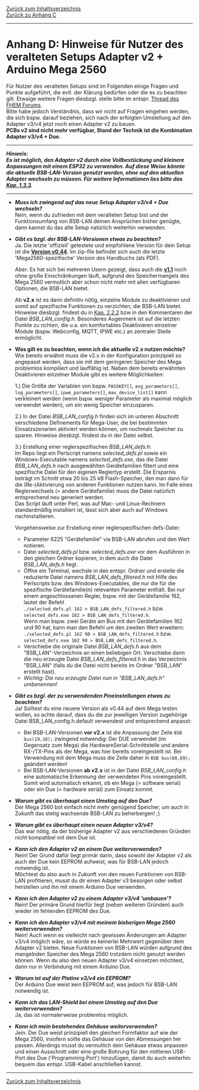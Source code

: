 [Zurück zum Inhaltsverzeichnis](inhaltsverzeichnis.md)  
[Zurück zu Anhang C](anhang_c.md)    
    
---
        
# Anhang D: Hinweise für Nutzer des veralteten Setups Adapter v2 + Arduino Mega 2560

Für Nutzer des veralteten Setups sind im Folgenden einige Fragen und Punkte aufgeführt, die evtl. der Klärung bedürfen oder die es zu beachten gilt. Etwaige weitere Fragen diesbzgl. stelle bitte im entspr. [Thread des FHEM Forums](https://forum.fhem.de/index.php/topic,29762.0.html).  
Bitte habe jedoch Verständnis, dass wir nicht auf Fragen eingehen werden, die sich bspw. darauf beziehen, sich nach der erfolgten Umstellung auf den Adapter v3/v4 jetzt noch einen Adapter v2 zu bauen.  
**PCBs v2 sind nicht mehr verfügbar, Stand der Technik ist die Kombination Adapter v3/v4 + Due.**    
  
---  
  
***Hinweis:  
Es ist möglich, den Adapter v2 durch eine Vollbestückung und kleinere Anpassungen mit einem ESP32 zu verwenden. Auf diese Weise könnte die aktuelle BSB-LAN-Version genutzt werden, ohne auf den aktuellen Adapter wechseln zu müssen. Für weitere Informationen lies bitte das [Kap. 1.3.3](kap01.md#133-esp32-mit-veraltetem-bsb-lan-adapter-v2).***
  
---  
  
- ***Muss ich zwingend auf das neue Setup Adapter v3/v4 + Due wechseln?***  
Nein, wenn du zufrieden mit dem veralteten Setup bist und der Funktionsumfang von BSB-LAN deinen Ansprüchen bisher genügte, 
dann kannst du das alte Setup natürlich weiterhin verwenden.  

- ***Gibt es bzgl. der BSB-LAN-Versionen etwas zu beachten?***  
    Ja. Die letzte 'offiziell'  getestete und empfohlene Version für dein Setup ist die **[Version v0.44](https://github.com/fredlcore/bsb_lan/releases/tag/v0.44)**. Im zip-file befindet sich auch die letzte 'Mega2560-spezifische' Version des Handbuchs (als PDF).    
  
    Aber: Es hat sich bei mehreren Usern gezeigt, dass auch die **[v1.1](https://github.com/fredlcore/bsb_lan/releases/tag/v1.1)** noch ohne große Einschränkungen läuft, aufgrund des Speichermangels des Mega 2560 vermutlich aber schon nicht mehr mit allen verfügbaren Optionen, die BSB-LAN bietet.  
  
    Ab **v2.x** ist es dann definitiv nötig, einzelne Module zu deaktivieren und somit auf spezifische Funktionen zu verzichten, die BSB-LAN bietet. Hinweise diesbzgl. findest du in [Kap. 2.2.2](kap02.md#222-konfiguration-durch-anpassen-der-datei-bsb_lan_configh) bzw in den Kommentaren der Datei *BSB_LAN_config.h*. Besonderes Augenmerk ist auf die letzten Punkte zu richten, die u.a. ein komfortables Deaktivieren einzelner Module (bspw. Webconfig, MQTT, IPWE etc.) an zentraler Stelle ermöglicht.  
  
- **Was gilt es zu beachten, wenn ich die aktuelle v2.x nutzen möchte?**  
    Wie bereits erwähnt muss die v2.x in der Konfiguration prinzipiell so angepasst werden, dass sie mit dem geringeren Speicher des Mega problemlos kompiliert und lauffähig ist. Neben dem bereits erwähnten Deaktivieren einzelner Module gibt es weitere Möglichkeiten:  
    
    1.) Die Größe der Variablen von bspw. `PASSKEY[]`, `avg_parameters[]`, `log_parameters[]`, `ipwe_parameters[]`, `max_device_list[]` kann verkleinert werden (wenn bspw. weniger Parameter als maximal möglich verwendet werden), um ein wenig Speicher einzusparen.   
    
    2.) In der Datei *BSB_LAN_config.h* finden sich im unteren Abschnitt verschiedene Definements für Mega-User, die bei bestimmten Einsatzszenarien aktiviert werden können, um nochmals Speicher zu sparen. Hinweise diesbzgl. findest du in der Datei selbst.  
    
    3.) Erstellung einer reglerspezifischen *BSB_LAN_defs.h*:  
    Im Repo liegt ein Perlscript namens *selected_defs.pl* sowie ein Windows-Executable namens *selected_defs.exe*, das die Datei *BSB_LAN_defs.h* nach ausgewählten Gerätefamilien filtert und eine spezifische Datei für den eigenen Reglertyp erstellt. Die Ersparnis beträgt im Schnitt etwa 20 bis 25 kB Flash-Speicher, den man dann für die (Re-)Aktivierung von anderen Funktionen nutzen kann. Im Falle eines Reglerwechsels (= andere Gerätefamilie) muss die Datei natürlich entsprechend neu generiert werden.  
    Das Script läuft unter Perl, was auf Mac- und Linux-Rechnern standardmäßig installiert ist, lässt sich aber auch auf Windows nachinstallieren.       
    
    Vorgehensweise zur Erstellung einer reglerspezifischen defs-Datei:  
    - Parameter 6225 "Gerätefamilie" via BSB-LAN abrufen und den Wert notieren.  
    - Datei *selected_defs.pl* bzw. *selected_defs.exe* vor dem Ausführen in den gleichen Ordner kopieren, in dem auch die Datei *BSB_LAN_defs.h* liegt.  
    - Öffne ein Terminal, wechsle in den entspr. Ordner und erstelle die reduzierte Datei namens *BSB_LAN_defs_filtered.h* mit Hilfe des Perlscripts bzw. des Windows-Executables, die nur die für die spezifische  Gerätefamilie(n) relevanten Parameter enthält. Bei nur einem angeschlossenen Regler, bspw. mit der Gerätefamilie 162, lautet der Befehl  
    `./selected_defs.pl 162 > BSB_LAN_defs_filtered.h` bzw.  
    `selected_defs.exe 162 > BSB_LAN_defs_filtered.h`.  
    Wenn man bspw. zwei Geräte am Bus mit den Gerätefamilien 162 und 90 hat, kann man den Befehl um den zweiten Wert erweitern:  
    `./selected_defs.pl 162 90 > BSB_LAN_defs_filtered.h` bzw.  
    `selected_defs.exe 162 90 > BSB_LAN_defs_filtered.h`.    
    - Verschiebe die originale Datei *BSB_LAN_defs.h* aus dem "BSB_LAN"-Verzeichnis an einen beliebigen Ort. Verschiebe dann die neu erzeugte Datei *BSB_LAN_defs_filtered.h* in das Verzeichnis "BSB_LAN" (falls du die Datei nicht bereits im Ordner "BSB_LAN" erstellt hast).  
    - *Wichtig: Die neu erzeugte Datei nun in "BSB_LAN_defs.h" umbenennen!*  
       
- ***Gibt es bzgl. der zu verwendenden Pineinstellungen etwas zu beachten?***  
    Ja! Solltest du eine neuere Version als v0.44 auf dem Mega testen wollen, so achte darauf, dass du die zur jeweiligen Version zugehörige Datei BSB_LAN_config.h.default verwendest und entsprechend anpasst:  
    - Bei BSB-LAN-Versionen **vor v2.x** ist die Anpassung der Zeile `BSB bus(19,18);` zwingend notwendig: Der DUE verwendet (im Gegensatz zum Mega) die HardwareSerial-Schnittstelle und andere RX-/TX-Pins als der Mega, was hier bereits voreingestellt ist. Bei Verwendung mit dem Mega muss die Zeile daher in `BSB bus(68,69);` geändert werden!  
    - Bei BSB-LAN-Versionen **ab v2.x** ist in der Datei *BSB_LAN_config.h* eine automatische Erkennung der verwendeten Pins voreingestellt. Somit wird automatisch erkannt, ob ein Mega (= software serial) oder ein Due (= hardware serial) zum Einsatz kommt.    
   
- ***Warum gibt es überhaupt einen Umstieg auf den Due?***  
Der Mega 2560 bot einfach nicht mehr genügend Speicher, um auch in Zukunft das stetig wachsende BSB-LAN zu beherbergen! ;)  

- ***Warum gibt es überhaupt einen neuen Adapter v3/v4?***  
Das war nötig, da der bisherige Adapter v2 aus verschiedenen Gründen nicht kompatibel mit dem Due ist.  
  
- ***Kann ich den Adapter v2 an einem Due weiterverwenden?***  
    Nein! Der Grund dafür liegt primär darin, dass sowohl der Adapter v2 als auch der Due kein EEPROM aufweist, was für BSB-LAN 
jedoch notwendig ist.  
    Möchtest du also auch in Zukunft von den neuen Funktionen von BSB-LAN profitieren, musst du dir einen Adapter v3 besorgen oder 
selbst herstellen und ihn mit einem Arduino Due verwenden. 

- ***Kann ich den Adapter v2 zu einem Adapter v3/v4 'umbauen'?***  
Nein! Der primäre Grund hierfür liegt (neben weiteren Gründen) auch wieder im fehlenden EEPROM des Due.  

- ***Kann ich den Adapter v3/v4 mit meinem bisherigen Mega 2560 weiterverwenden?***  
Nein! Auch wenn es vielleicht nach gewissen Änderungen am Adapter v3/v4 möglich wäre, so würde es keinerlei Mehrwert gegenüber 
dem Adapter v2 bieten. Neue Funktionen von BSB-LAN würden aufgrund des mangelnden Speicher des Mega 2560 trotzdem nicht 
genutzt werden können. Wenn du also den neuen Adapter v3/v4 einsetzen möchtest, dann nur in Verbindung mit einem Arduino Due.  

- ***Warum ist auf der Platine v3/v4 ein EEPROM?***  
Der Arduino Due weist kein EEPROM auf, was jedoch für BSB-LAN notwendig ist.  

- ***Kann ich das LAN-Shield bei einem Umstieg auf den Due weiterverwenden?***  
Ja, das ist normalerweise problemlos möglich.  

- ***Kann ich mein bestehendes Gehäuse weiterverwenden?***  
Jein. Der Due weist prinzipiell den gleichen Formfaktor auf wie der Mega 2560, insofern sollte das Gehäuse von den Abmessungen 
her passen. Allerdings musst du vermutlich dein Gehäuse etwas anpassen und einen Ausschnitt oder eine große Bohrung für den 
mittleren USB-Port des Due ('Programming Port') hinzufügen, damit du auch weiterhin bequem das entspr. USB-Kabel anschließen kannst.  

---  
  
[Zurück zum Inhaltsverzeichnis](inhaltsverzeichnis.md)  
  
    
